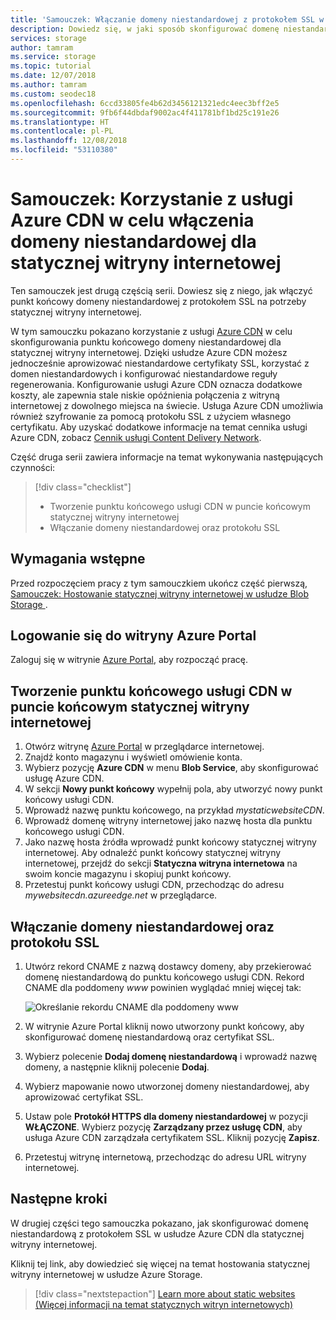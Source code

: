 ```yaml
---
title: 'Samouczek: Włączanie domeny niestandardowej z protokołem SSL w statycznej witrynie internetowej przy użyciu usługi Azure CDN — Azure Storage'
description: Dowiedz się, w jaki sposób skonfigurować domenę niestandardową w celu hostowania statycznej witryny internetowej.
services: storage
author: tamram
ms.service: storage
ms.topic: tutorial
ms.date: 12/07/2018
ms.author: tamram
ms.custom: seodec18
ms.openlocfilehash: 6ccd33805fe4b62d3456121321edc4eec3bff2e5
ms.sourcegitcommit: 9fb6f44dbdaf9002ac4f411781bf1bd25c191e26
ms.translationtype: HT
ms.contentlocale: pl-PL
ms.lasthandoff: 12/08/2018
ms.locfileid: "53110380"
---
```

# <a name="tutorial-use-azure-cdn-to-enable-a-custom-domain-with-ssl-for-a-static-website"></a>Samouczek: Korzystanie z usługi Azure CDN w celu włączenia domeny niestandardowej dla statycznej witryny internetowej

Ten samouczek jest drugą częścią serii. Dowiesz się z niego, jak włączyć punkt końcowy domeny niestandardowej z protokołem SSL na potrzeby statycznej witryny internetowej. 

W tym samouczku pokazano korzystanie z usługi [Azure CDN](../../cdn/cdn-overview.md) w celu skonfigurowania punktu końcowego domeny niestandardowej dla statycznej witryny internetowej. Dzięki usłudze Azure CDN możesz jednocześnie aprowizować niestandardowe certyfikaty SSL, korzystać z domen niestandardowych i konfigurować niestandardowe reguły regenerowania. Konfigurowanie usługi Azure CDN oznacza dodatkowe koszty, ale zapewnia stale niskie opóźnienia połączenia z witryną internetowej z dowolnego miejsca na świecie. Usługa Azure CDN umożliwia również szyfrowanie za pomocą protokołu SSL z użyciem własnego certyfikatu. Aby uzyskać dodatkowe informacje na temat cennika usługi Azure CDN, zobacz [Cennik usługi Content Delivery Network](https://azure.microsoft.com/pricing/details/cdn/).

Część druga serii zawiera informacje na temat wykonywania następujących czynności:

> [!div class="checklist"]
> * Tworzenie punktu końcowego usługi CDN w puncie końcowym statycznej witryny internetowej
> * Włączanie domeny niestandardowej oraz protokołu SSL

## <a name="prerequisites"></a>Wymagania wstępne

Przed rozpoczęciem pracy z tym samouczkiem ukończ część pierwszą, [Samouczek: Hostowanie statycznej witryny internetowej w usłudze Blob Storage ](storage-blob-static-website-host.md). 

## <a name="sign-in-to-the-azure-portal"></a>Logowanie się do witryny Azure Portal

Zaloguj się w witrynie [Azure Portal](https://portal.azure.com/), aby rozpocząć pracę.

## <a name="create-a-cdn-endpoint-on-the-static-website-endpoint"></a>Tworzenie punktu końcowego usługi CDN w puncie końcowym statycznej witryny internetowej

1. Otwórz witrynę [Azure Portal](https://portal.azure.com/) w przeglądarce internetowej. 
1. Znajdź konto magazynu i wyświetl omówienie konta.
1. Wybierz pozycję **Azure CDN** w menu **Blob Service**, aby skonfigurować usługę Azure CDN.
1. W sekcji **Nowy punkt końcowy** wypełnij pola, aby utworzyć nowy punkt końcowy usługi CDN.
1. Wprowadź nazwę punktu końcowego, na przykład *mystaticwebsiteCDN*.
1. Wprowadź domenę witryny internetowej jako nazwę hosta dla punktu końcowego usługi CDN.
1. Jako nazwę hosta źródła wprowadź punkt końcowy statycznej witryny internetowej. Aby odnaleźć punkt końcowy statycznej witryny internetowej, przejdź do sekcji **Statyczna witryna internetowa** na swoim koncie magazynu i skopiuj punkt końcowy. 
1. Przetestuj punkt końcowy usługi CDN, przechodząc do adresu *mywebsitecdn.azureedge.net* w przeglądarce.

## <a name="enable-custom-domain-and-ssl"></a>Włączanie domeny niestandardowej oraz protokołu SSL

1. Utwórz rekord CNAME z nazwą dostawcy domeny, aby przekierować domenę niestandardową do punktu końcowego usługi CDN. Rekord CNAME dla poddomeny *www* powinien wyglądać mniej więcej tak:

    ![Określanie rekordu CNAME dla poddomeny www](media/storage-blob-static-website-custom-domain/subdomain-cname-record.png)

1. W witrynie Azure Portal kliknij nowo utworzony punkt końcowy, aby skonfigurować domenę niestandardową oraz certyfikat SSL.
1. Wybierz polecenie **Dodaj domenę niestandardową** i wprowadź nazwę domeny, a następnie kliknij polecenie **Dodaj**.
1. Wybierz mapowanie nowo utworzonej domeny niestandardowej, aby aprowizować certyfikat SSL.
1. Ustaw pole **Protokół HTTPS dla domeny niestandardowej** w pozycji **WŁĄCZONE**. Wybierz pozycję **Zarządzany przez usługę CDN**, aby usługa Azure CDN zarządzała certyfikatem SSL. Kliknij pozycję **Zapisz**.
1. Przetestuj witrynę internetową, przechodząc do adresu URL witryny internetowej.

## <a name="next-steps"></a>Następne kroki

W drugiej części tego samouczka pokazano, jak skonfigurować domenę niestandardową z protokołem SSL w usłudze Azure CDN dla statycznej witryny internetowej.

Kliknij tej link, aby dowiedzieć się więcej na temat hostowania statycznej witryny internetowej w usłudze Azure Storage.

> [!div class="nextstepaction"]
> [Learn more about static websites (Więcej informacji na temat statycznych witryn internetowych)](storage-blob-static-website.md)
